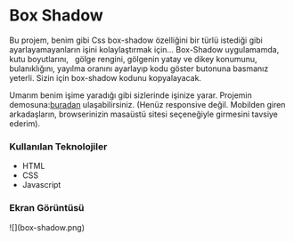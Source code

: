 <h1>Box Shadow</h1>

Bu projem, benim gibi Css box-shadow özelliğini bir türlü istediği gibi ayarlayamayanların işini kolaylaştırmak için...
Box-Shadow uygulamamda,  kutu boyutlarını,   gölge rengini, gölgenin yatay ve dikey konumunu, bulanıklığını, yayılma oranını ayarlayıp kodu göster butonuna basmanız yeterli. Sizin için box-shadow kodunu kopyalayacak. 

Umarım benim işime yaradığı gibi sizlerinde işinize yarar. 
Projemin demosuna:[buradan]( https://aaygunn.github.io/BoxShadow/) ulaşabilirsiniz. (Henüz responsive değil. Mobilden giren arkadaşların, browserinizin masaüstü sitesi seçeneğiyle girmesini tavsiye ederim).

<h3>Kullanılan Teknolojiler</h3>

<ul>
  <li>HTML</li>
  <li>CSS</li>
  <li>Javascript</li>
</ul>

<h3>Ekran Görüntüsü</h3>
![](box-shadow.png)
